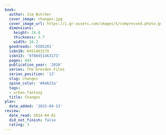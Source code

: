 ```yaml
---
book:
  author: Jim Butcher
  cover_image: changes.jpg
  cover_image_url: https://i.gr-assets.com/images/S/compressed.photo.goodreads.com/books/1304027244l/6585201._SX98_.jpg
  dimensions:
    height: 24.0
    thickness: 3.7
    width: 16.2
  goodreads: '6585201'
  isbn10: 045146317X
  isbn13: '9780451463173'
  pages: 441
  publication_year: '2010'
  series: The Dresden Files
  series_position: '12'
  slug: changes
  spine_color: '#84623a'
  tags:
  - urban-fantasy
  title: Changes
plan:
  date_added: '2015-04-13'
review:
  date_read: 2014-04-01
  did_not_finish: false
  rating: 3
---
```


